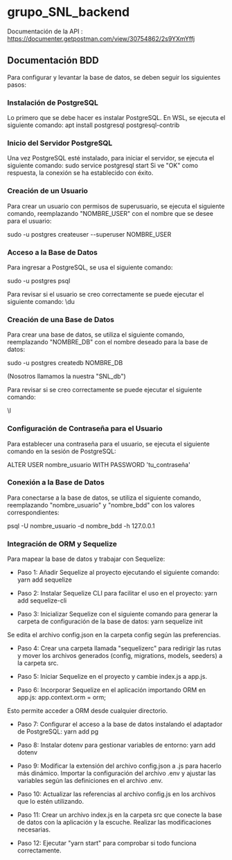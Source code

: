 # grupo_SNL_backend

Documentación de la API : https://documenter.getpostman.com/view/30754862/2s9YXmYffj

## Documentación BDD
Para configurar y levantar la base de datos, se deben seguir los siguientes pasos:

### Instalación de PostgreSQL

Lo primero que se debe hacer es instalar PostgreSQL. En WSL, se ejecuta el siguiente comando:
apt install postgresql postgresql-contrib

### Inicio del Servidor PostgreSQL

Una vez PostgreSQL esté instalado, para iniciar el servidor, se ejecuta el siguiente comando:
sudo service postgresql start
Si ve "OK" como respuesta, la conexión se ha establecido con éxito.

### Creación de un Usuario

Para crear un usuario con permisos de superusuario, se ejecuta el siguiente comando, reemplazando "NOMBRE_USER" con el nombre que se desee para el usuario:

sudo -u postgres createuser --superuser NOMBRE_USER

### Acceso a la Base de Datos

Para ingresar a PostgreSQL, se usa el siguiente comando:

sudo -u postgres psql

Para revisar si el usuario se creo correctamente se puede ejecutar el siguiente comando:
\du

### Creación de una Base de Datos

Para crear una base de datos, se utiliza el siguiente comando, reemplazando "NOMBRE_DB" con el nombre deseado para la base de datos:

sudo -u postgres createdb NOMBRE_DB

(Nosotros llamamos la nuestra "SNL_db")

Para revisar si se creo correctamente se puede ejecutar el siguiente comando:

\l

### Configuración de Contraseña para el Usuario

Para establecer una contraseña para el usuario, se ejecuta el siguiente comando en la sesión de PostgreSQL:

ALTER USER nombre_usuario WITH PASSWORD 'tu_contraseña'

### Conexión a la Base de Datos

Para conectarse a la base de datos, se utiliza el siguiente comando, reemplazando "nombre_usuario" y "nombre_bdd" con los valores correspondientes:

psql -U nombre_usuario -d nombre_bdd -h 127.0.0.1

### Integración de ORM y Sequelize

Para mapear la base de datos y trabajar con Sequelize:

- Paso 1: Añadir Sequelize al proyecto ejecutando el siguiente comando:
        yarn add sequelize

- Paso 2: Instalar Sequelize CLI para facilitar el uso en el proyecto:
        yarn add sequelize-cli

- Paso 3: Inicializar Sequelize con el siguiente comando para generar la carpeta de configuración de la base de datos:
        yarn sequelize init

Se edita el archivo config.json en la carpeta config según las preferencias.

- Paso 4: Crear una carpeta llamada "sequelizerc" para redirigir las rutas y mover los archivos generados (config, migrations, models, seeders) a la carpeta src.

- Paso 5: Iniciar Sequelize en el proyecto y cambie index.js a app.js.

- Paso 6: Incorporar Sequelize en el aplicación importando ORM en app.js:
        app.context.orm = orm;

Esto permite acceder a ORM desde cualquier directorio.

- Paso 7: Configurar el acceso a la base de datos instalando el adaptador de PostgreSQL:
        yarn add pg

- Paso 8: Instalar dotenv para gestionar variables de entorno:
        yarn add dotenv

- Paso 9: Modificar la extensión del archivo config.json a .js para hacerlo más dinámico. Importar la configuración del archivo .env y ajustar las variables según las definiciones en el archivo .env.

- Paso 10: Actualizar las referencias al archivo config.js en los archivos que lo estén utilizando.

- Paso 11: Crear un archivo index.js en la carpeta src que conecte la base de datos con la aplicación y la escuche. Realizar las modificaciones necesarias.

- Paso 12: Ejecutar "yarn start" para comprobar si todo funciona correctamente.

